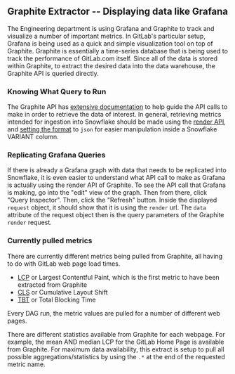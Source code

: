 ## Graphite Extractor -- Displaying data like Grafana

The Engineering department is using Grafana and Graphite to track and visualize a number of important metrics.  In GitLab's particular setup, Grafana is being used as a quick and simple visualization tool on top of Graphite.  Graphite is essentially a time-series database that is being used to track the performance of GitLab.com itself.  Since all of the data is stored within Graphite, to extract the desired data into the data warehouse, the Graphite API is queried directly.

### Knowing What Query to Run

The Graphite API has [extensive documentation](https://graphite-api.readthedocs.io/en/latest/) to help guide the API calls to make in order to retrieve the data of interest. In general, retrieving metrics intended for ingestion into Snowflake should be made using the [render API](https://graphite-api.readthedocs.io/en/latest/api.html#the-render-api-render), and [setting the format](https://graphite-api.readthedocs.io/en/latest/api.html#format) to `json` for easier manipulation inside a Snowflake VARIANT column.

### Replicating Grafana Queries
If there is already a Grafana graph with data that needs to be replicated into Snowflake, it is even easier to understand what API call to make as Grafana is actually using the render API of Graphite.  To see the API call that Grafana is making, go into the "edit" view of the graph.  Then from there, click "Query Inspector".  Then, click the "Refresh" button.  Inside the displayed `request` object, it should show that it is using the `render` url.  The `data` attribute of the request object then is the query parameters of the Graphite `render` request.

### Currently pulled metrics

There are currently different metrics being pulled from Graphite, all having to do with GitLab web page load times.

* [LCP](https://gitlab.com/gitlab-data/analytics/-/issues/6283) or Largest Contentful Paint, which is the first metric to have been extracted from Graphite
* [CLS](https://gitlab.com/gitlab-data/analytics/-/issues/8464) or Cumulative Layout Shift
* [TBT](https://gitlab.com/gitlab-data/analytics/-/issues/8464) or Total Blocking Time

Every DAG run, the metric values are pulled for a number of different web pages.  

There are different statistics available from Graphite for each webpage.  For example, the mean AND median LCP for the GitLab Home Page is available from Graphite.  For maximum data availability, this extract is setup to pull all possible aggregations/statistics by using the `.*` at the end of the requested metric name.

